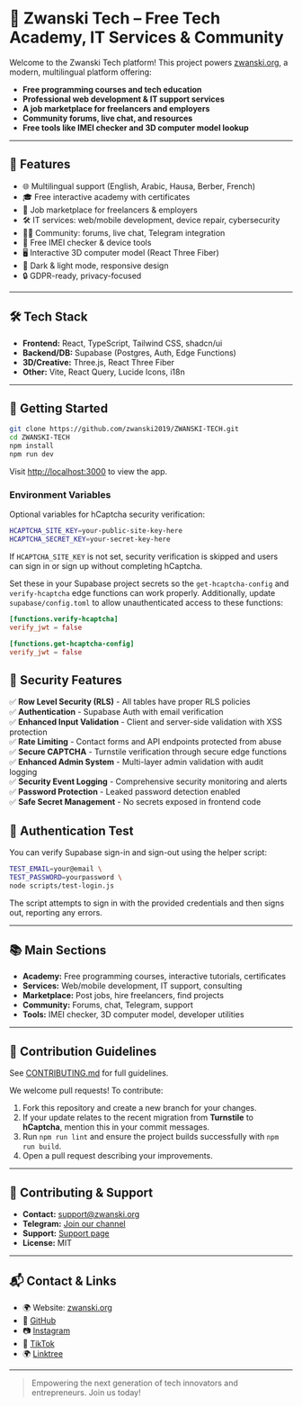 # 🌟 Zwanski Tech – Free Tech Academy, IT Services & Community

Welcome to the Zwanski Tech platform! This project powers [zwanski.org](https://zwanski.org), a modern, multilingual platform offering:

- **Free programming courses and tech education**
- **Professional web development & IT support services**
- **A job marketplace for freelancers and employers**
- **Community forums, live chat, and resources**
- **Free tools like IMEI checker and 3D computer model lookup**

---

## 🚀 Features

- 🌐 Multilingual support (English, Arabic, Hausa, Berber, French)
- 🎓 Free interactive academy with certificates
- 💼 Job marketplace for freelancers & employers
- 🛠️ IT services: web/mobile development, device repair, cybersecurity
- 🧑‍💻 Community: forums, live chat, Telegram integration
- 📱 Free IMEI checker & device tools
- 🖥️ Interactive 3D computer model (React Three Fiber)
- 🌙 Dark & light mode, responsive design
- 🔒 GDPR-ready, privacy-focused

---

## 🛠️ Tech Stack

- **Frontend:** React, TypeScript, Tailwind CSS, shadcn/ui
- **Backend/DB:** Supabase (Postgres, Auth, Edge Functions)
- **3D/Creative:** Three.js, React Three Fiber
- **Other:** Vite, React Query, Lucide Icons, i18n

---

## 🏁 Getting Started

```bash
git clone https://github.com/zwanski2019/ZWANSKI-TECH.git
cd ZWANSKI-TECH
npm install
npm run dev
```

Visit [http://localhost:3000](http://localhost:3000) to view the app.

### Environment Variables

Optional variables for hCaptcha security verification:

```bash
HCAPTCHA_SITE_KEY=your-public-site-key-here
HCAPTCHA_SECRET_KEY=your-secret-key-here
```

If `HCAPTCHA_SITE_KEY` is not set, security verification is skipped and users can sign in or sign up without completing hCaptcha.

Set these in your Supabase project secrets so the `get-hcaptcha-config` and `verify-hcaptcha` edge functions can work properly.
Additionally, update `supabase/config.toml` to allow unauthenticated access to these functions:

```toml
[functions.verify-hcaptcha]
verify_jwt = false

[functions.get-hcaptcha-config]
verify_jwt = false
```

## 🔐 Security Features

✅ **Row Level Security (RLS)** - All tables have proper RLS policies  
✅ **Authentication** - Supabase Auth with email verification  
✅ **Enhanced Input Validation** - Client and server-side validation with XSS protection  
✅ **Rate Limiting** - Contact forms and API endpoints protected from abuse  
✅ **Secure CAPTCHA** - Turnstile verification through secure edge functions  
✅ **Enhanced Admin System** - Multi-layer admin validation with audit logging  
✅ **Security Event Logging** - Comprehensive security monitoring and alerts  
✅ **Password Protection** - Leaked password detection enabled  
✅ **Safe Secret Management** - No secrets exposed in frontend code

## 🔐 Authentication Test

You can verify Supabase sign-in and sign-out using the helper script:

```bash
TEST_EMAIL=your@email \
TEST_PASSWORD=yourpassword \
node scripts/test-login.js
```

The script attempts to sign in with the provided credentials and then signs out, reporting any errors.

---

## 📚 Main Sections

- **Academy:** Free programming courses, interactive tutorials, certificates
- **Services:** Web/mobile development, IT support, consulting
- **Marketplace:** Post jobs, hire freelancers, find projects
- **Community:** Forums, chat, Telegram, support
- **Tools:** IMEI checker, 3D computer model, developer utilities

---

## 📝 Contribution Guidelines

See [CONTRIBUTING.md](CONTRIBUTING.md) for full guidelines.

We welcome pull requests! To contribute:

1. Fork this repository and create a new branch for your changes.
2. If your update relates to the recent migration from **Turnstile** to **hCaptcha**, mention this in your commit messages.
3. Run `npm run lint` and ensure the project builds successfully with `npm run build`.
4. Open a pull request describing your improvements.

---

## 🤝 Contributing & Support

- **Contact:** [support@zwanski.org](mailto:support@zwanski.org)
- **Telegram:** [Join our channel](https://t.me/zwanski_tech)
- **Support:** [Support page](https://zwanski.org/support)
- **License:** MIT

---

## 📬 Contact & Links

- 🌍 Website: [zwanski.org](https://zwanski.org)
- 🔗 [GitHub](https://github.com/zwanski2019)
- 📷 [Instagram](https://www.instagram.com/mohamed_zwanski)
- 🎥 [TikTok](https://www.tiktok.com/@zwanski.m)
- 🌍 [Linktree](https://linktr.ee/zwanski)

---

> Empowering the next generation of tech innovators and entrepreneurs. Join us today!
